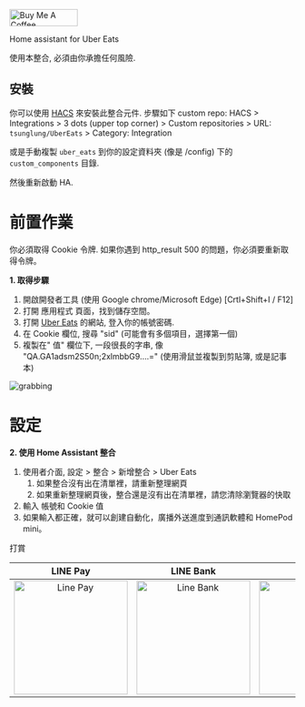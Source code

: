 <a href="https://www.buymeacoffee.com/tsunglung" target="_blank"><img src="https://cdn.buymeacoffee.com/buttons/default-orange.png" alt="Buy Me A Coffee" height="30" width="120"></a>

Home assistant for Uber Eats


使用本整合, 必須由你承擔任何風險.

## 安裝

你可以使用 [HACS](https://hacs.xyz/) 來安裝此整合元件. 步驟如下 custom repo: HACS > Integrations > 3 dots (upper top corner) > Custom repositories > URL: `tsunglung/UberEats` > Category: Integration

或是手動複製 `uber_eats` 到你的設定資料夾 (像是 /config) 下的 `custom_components` 目錄.

然後重新啟動 HA.


# 前置作業

你必須取得 Cookie 令牌. 如果你遇到 http_result 500 的問題，你必須要重新取得令牌。

**1. 取得步驟**

1. 開啟開發者工具 (使用 Google chrome/Microsoft Edge) [Crtl+Shift+I / F12]
2. 打開 應用程式 頁面，找到儲存空間。
3. 打開 [Uber Eats](https://www.ubereats.com) 的網站, 登入你的帳號密碼.
4. 在 Cookie 欄位, 搜尋 "sid" (可能會有多個項目，選擇第一個)
5. 複製在" 值" 欄位下, 一段很長的字串, 像 "QA.GA1adsm2S50n;2xlmbbG9....=" (使用滑鼠並複製到剪貼簿, 或是記事本)

![grabbing](grabbing.png)

# 設定

**2. 使用 Home Assistant 整合**

1. 使用者介面, 設定 > 整合 > 新增整合 > Uber Eats
   1. 如果整合沒有出在清單裡，請重新整理網頁
   2. 如果重新整理網頁後，整合還是沒有出在清單裡，請您清除瀏覽器的快取
2. 輸入 帳號和 Cookie 值
3. 如果輸入都正確，就可以創建自動化，廣播外送進度到通訊軟體和 HomePod mini。


打賞

|  LINE Pay | LINE Bank | JKao Pay |
| :------------: | :------------: | :------------: |
| <img src="https://github.com/tsunglung/UberEats/blob/master/linepay.jpg" alt="Line Pay" height="200" width="200">  | <img src="https://github.com/tsunglung/UberEats/blob/master/linebank.jpg" alt="Line Bank" height="200" width="200">  | <img src="https://github.com/tsunglung/UberEats/blob/master/jkopay.jpg" alt="JKo Pay" height="200" width="200">  |